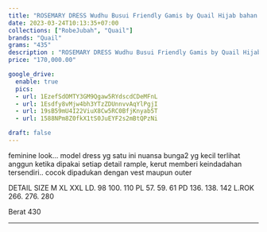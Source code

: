 ```yaml
---
title: "ROSEMARY DRESS Wudhu Busui Friendly Gamis by Quail Hijab bahan Rayon"
date: 2023-03-24T10:13:35+07:00
collections: ["RobeJubah", "Quail"]
brands: "Quail"
grams: "435"
description : "ROSEMARY DRESS Wudhu Busui Friendly Gamis by Quail Hijab bahan Rayon"
price: "170,000.00"

google_drive:
  enable: true
  pics:
  - url: 1EzefSdOMTY3GM9Qgaw5RYdscdCDeMFnL
  - url: 1Esdfy8vMjw4bh3YTzZDUnnvvAqYlPgjI
  - url: 19sB59mU4I22ViuX8Cw5RC0BfjKnyab5T
  - url: 1588NPm8Z0fkX1tS0JuEYF2s2mBtQPzNi

draft: false
---
```


feminine look... model dress yg satu ini 
nuansa bunga2 yg kecil terlihat anggun ketika dipakai
setiap detail rample, kerut memberi keindadahan tersendiri.. 
cocok dipadukan dengan vest maupun outer 

DETAIL SIZE   M     XL     XXL
LD.   98    100.    110
PL    57.    59.      61
PD   136.  138.    142
L.ROK       266.   276.    280

Berat 430

---    
 
